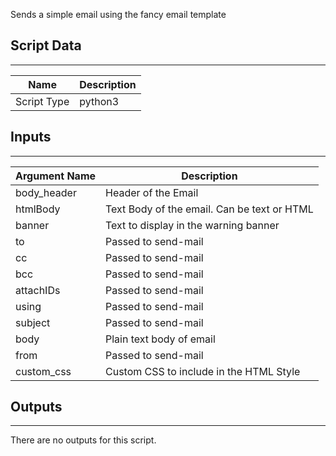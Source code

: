 Sends a simple email using the fancy email template

## Script Data
---

| **Name** | **Description** |
| --- | --- |
| Script Type | python3 |

## Inputs
---

| **Argument Name** | **Description** |
| --- | --- |
| body_header | Header of the Email |
| htmlBody | Text Body of the email. Can be text or HTML |
| banner | Text to display in the warning banner |
| to | Passed to send-mail |
| cc | Passed to send-mail |
| bcc | Passed to send-mail |
| attachIDs | Passed to send-mail |
| using | Passed to send-mail |
| subject | Passed to send-mail |
| body | Plain text body of email |
| from | Passed to send-mail |
| custom_css | Custom CSS to include in the HTML Style |

## Outputs
---
There are no outputs for this script.
